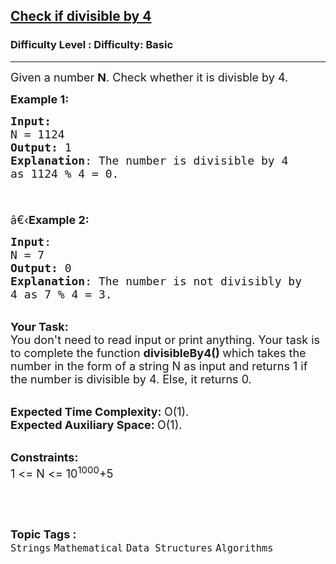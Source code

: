 <h2><a href="https://www.geeksforgeeks.org/problems/check-if-divisible-by-43813/1?itm_source=geeksforgeeks&itm_medium=article&itm_campaign=practice_card">Check if divisible by 4</a></h2><h3>Difficulty Level : Difficulty: Basic</h3><hr><div class="problems_problem_content__Xm_eO"><p><span style="font-size: 18px;">Given a number <strong>N</strong>. Check whether it is divisble by 4.</span></p>
<p><span style="font-size: 18px;"><strong>Example 1:</strong></span></p>
<pre><span style="font-size: 18px;"><strong>Input:</strong>
N = 1124
<strong>Output:</strong> 1
<strong>Explanation</strong>: The number is divisible by 4
as 1124 % 4 = 0.

</span></pre>
<p><span style="font-size: 18px;">â€‹<strong>Example 2:</strong></span></p>
<pre><span style="font-size: 18px;"><strong>Input</strong>: 
N = 7
<strong>Output:</strong> 0
<strong>Explanation</strong>: The number is not divisibly by
4 as 7 % 4 = 3.
</span></pre>
<p><br><span style="font-size: 18px;"><strong>Your Task:</strong><br>You don't need to read input or print anything. Your task is to complete the function&nbsp;<strong>divisibleBy4()&nbsp;</strong>which takes the number in the form of a string N as input and returns 1 if the number is divisible by 4. Else, it returns 0.</span></p>
<p><br><span style="font-size: 18px;"><strong>Expected Time Complexity:&nbsp;</strong>O(1).<br><strong>Expected Auxiliary Space:&nbsp;</strong>O(1).</span></p>
<p><br><span style="font-size: 18px;"><strong>Constraints:</strong><br>1 &lt;= N &lt;= 10<sup>1000</sup>+5</span></p>
<p>&nbsp;</p></div><br><p><span style=font-size:18px><strong>Topic Tags : </strong><br><code>Strings</code>&nbsp;<code>Mathematical</code>&nbsp;<code>Data Structures</code>&nbsp;<code>Algorithms</code>&nbsp;